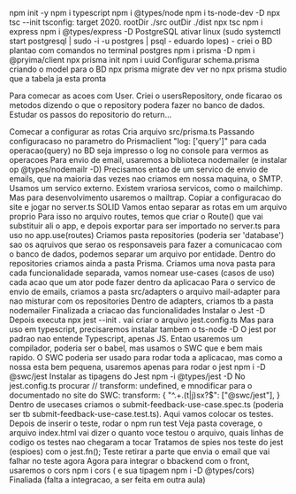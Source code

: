 npm init -y
npm i typescript 
npm i @types/node 
npm i ts-node-dev -D
npx tsc --init
tsconfig: target 2020. rootDir ./src outDir ./dist
npx tsc
npm i express
npm i @types/express -D
PostgreSQL ativar linux (sudo systemctl start postgresql | sudo -i -u postgres | psql - eduardo lopes) - criei o BD plantao com comandos no terminal postgres
npm i prisma -D
npm i @pryima/client
npx prisma init
npm i uuid
Configurar schema.prisma criando o model para o BD
npx prisma migrate dev
ver no npx prisma studio que a tabela ja esta pronta

Para comecar as acoes com User. Criei o usersRepository, onde ficarao os metodos dizendo o que o repository podera fazer no banco de dados.
Estudar os passos do repositorio do return...




Comecar a configurar as rotas Cria arquivo src/prisma.ts Passando configuracaso no parametro do Prismaclient "log: ['query']" para cada operacao(query) no BD seja impresso o log no console para vermos as operacoes Para envio de email, usaremos a biblioteca nodemailer (e instalar op @types/nodemailr -D) Precisamos entao de um servico de envio de emails, que na maioria das vezes nao criamos em nossa maquina, o SMTP. Usamos um servico externo. Existem vrariosa servicos, como o mailchimp. Mas para desenvolvimento usaremos o mailtrap. Copiar a configuracao do site e jogar no server.ts SOLID Vamos entao separar as rotas em um arquivo proprio Para isso no arquivo routes, temos que criar o Route() que vai substituir ali o app, e depois exportar para ser importado no server.ts para uso no app.use(routes) Criamos pasta repositories (poderia ser 'database') sao os aqruivos que serao os responsaveis para fazer a comunicacao com o banco de dados, podemos separar um arquivo por entidade. Dentro do repositories criamos ainda a pasta Prisma. Criamos uma nova pasta para cada funcionalidade separada, vamos nomear use-cases (casos de uso) cada acao que um ator pode fazer dentro da aplicacao Para o servico de envio de emails, criamos a pasta src/adapters o arquivo mail-adapter para nao misturar com os repositories Dentro de adapters, criamos tb a pasta nodemailer Finalizada a criacao das funcionalidades Instalar o Jest -D Depois executa npx jest --init . vai criar o arquivo jest.config.ts Mas para uso em typescript, precisaremos instalar tambem o ts-node -D O jest por padrao nao entende Typescript, apenas JS. Entao usaremos um compilador, poderia ser o babel, mas usamos o SWC que e bem mais rapido. O SWC poderia ser usado para rodar toda a aplicacao, mas como a nossa esta bem pequena, usaremos apenas para rodar o jest npm i -D @swc/jest Instalar as tipagens do Jest npm -i @types/jest -D No jest.config.ts procurar // transform: undefined, e mnodificar para o documentado no site do SWC: transform: { "^.+\.(t|j)sx?$": ["@swc/jest"], } Dentro de usecases criamos o submit-feedback-use-case.spec.ts (poderia ser tb submit-feedback-use-case.test.ts). Aqui vamos colocar os testes. Depois de inserir o teste, rodar o npm run test Veja pasta coverage, o arquivo index.html vai dizer o quanto voce testou o arquivo, quais linhas de codigo os testes nao chegaram a tocar Tratamos de spies nos teste do jest (espioes) com o jest.fn(); Teste retirar a parte que envia o email que vai falhar no teste agora Agora para integrar o bbackend com o front, usaremos o cors npm i cors ( e sua tipagem npm i -D @types/cors) Finaliada (falta a integracao, a ser feita em outra aula)